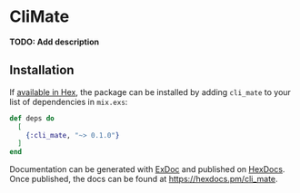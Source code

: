 # CliMate

**TODO: Add description**

## Installation

If [available in Hex](https://hex.pm/docs/publish), the package can be installed
by adding `cli_mate` to your list of dependencies in `mix.exs`:

```elixir
def deps do
  [
    {:cli_mate, "~> 0.1.0"}
  ]
end
```

Documentation can be generated with [ExDoc](https://github.com/elixir-lang/ex_doc)
and published on [HexDocs](https://hexdocs.pm). Once published, the docs can
be found at <https://hexdocs.pm/cli_mate>.

